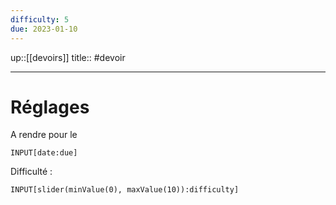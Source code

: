 ```yaml
---
difficulty: 5
due: 2023-01-10
---
```

up::[[devoirs]]
title::
#devoir

---



# Réglages

A rendre pour le
```meta-bind
INPUT[date:due]
```

Difficulté :
```meta-bind
INPUT[slider(minValue(0), maxValue(10)):difficulty]
```
